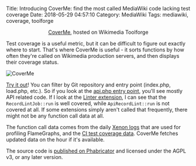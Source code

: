Title: Introducing CoverMe: find the most called MediaWiki code lacking test coverage
Date: 2018-05-29 04:57:10
Category: MediaWiki
Tags: mediawiki, coverage, toolforge

<center>

[CoverMe](https://tools.wmflabs.org/coverme/), hosted on Wikimedia Toolforge
</center>

Test coverage is a useful metric, but it can be difficult to figure out exactly where to start. That's where CoverMe is useful - it sorts functions by how often they're called on Wikimedia production servers, and then displays their coverage status.

![CoverMe]({static}/images/Screenshot-2018-5-28_CoverMe.png)

[Try it out](https://tools.wmflabs.org/coverme/)! You can filter by Git repository and entry point (index.php, load.php, etc.). So if you look at the [api.php entry point](https://tools.wmflabs.org/coverme/?repo=MediaWiki+core&type=api), you'll see mostly API related code. If I look at the [Linter extension](https://tools.wmflabs.org/coverme/?repo=Extension%3ALinter&type=all), I can see that the `RecordLintJob::run` is well covered, while `ApiRecordLint::run` is not covered at all. If some extensions simply aren't called that frequently, there might not be any function call data at all.

The function call data comes from the daily [Xenon logs](https://performance.wikimedia.org/xenon/logs/daily/) that are used for profiling FlameGraphs, and the [CI test coverage data](https://doc.wikimedia.org/cover-extensions/). CoverMe fetches updated data on the hour if it's available.

The source code is [published on Phabricator](https://phabricator.wikimedia.org/source/tool-coverme/) and licensed under the AGPL v3, or any later version.
